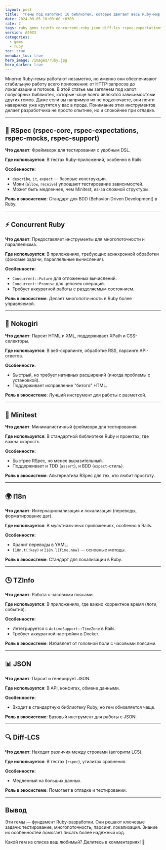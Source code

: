 ```yaml
---
layout: post
title:  "Гемы под капотом: 10 библиотек, которые двигают весь Ruby-мир вперёд. Часть II"
date: 2024-09-05 10:00:00 +0300
rate: 2
tags: ruby gems tzinfo concurrent-ruby json diff-lcs rspec-expectations rspec-core rspec-mocks rspec-support minitest nokogiri
version: A49X3
categories:
  - gems
  - ruby
toc: true
menubar_toc: true
hero_image: /images/ruby.jpg
hero_darken: true
---
```


Многие Ruby-гемы работают незаметно, но именно они обеспечивают стабильную работу всего приложения: от HTTP-запросов до локализации и потоков. В этой статье мы заглянем под капот популярных библиотек, которые чаще всего являются зависимостями других гемов. Даже если вы напрямую их не подключаете, они почти наверняка уже крутятся у вас в проде. Понимание этих инструментов делает разработчика не просто опытнее, но и спокойнее при отладке.

---  

## 🚀 **RSpec** (rspec-core, rspec-expectations, rspec-mocks, rspec-support)  
**Что делает**: Фреймворк для тестирования с удобным DSL.  

**Где используется**: В тестах Ruby-приложений, особенно в Rails.  

**Особенности**:  
- `describe`, `it`, `expect` — базовые конструкции.  
- Моки (`allow`, `receive`) упрощают тестирование зависимостей.  
- Может быть медленнее, чем Minitest, из-за сложной структуры.  

**Роль в экосистеме**: Стандарт для BDD (Behavior-Driven Development) в Ruby.  

---  

## ⚡ **Concurrent Ruby**  
**Что делает**: Предоставляет инструменты для многопоточности и параллелизма.  

**Где используется**: В приложениях, требующих асинхронной обработки (фоновые задачи, параллельные вычисления).  

**Особенности**:  
- `Concurrent::Future` для отложенных вычислений.  
- `Concurrent::Promise` для цепочек операций.  
- Требует аккуратной работы с разделяемым состоянием.  

**Роль в экосистеме**: Делает многопоточность в Ruby более управляемой.  

---  

## 📄 **Nokogiri**  
**Что делает**: Парсит HTML и XML, поддерживает XPath и CSS-селекторы.  

**Где используется**: В веб-скрапинге, обработке RSS, парсинге API-ответов.  

**Особенности**:  
- Быстрый, но требует нативных расширений (иногда проблемы с установкой).  
- Поддерживает исправление "битого" HTML.  

**Роль в экосистеме**: Лучший инструмент для работы с разметкой.  

---  

## 🧪 **Minitest**  
**Что делает**: Минималистичный фреймворк для тестирования.  

**Где используется**: В стандартной библиотеке Ruby и проектах, где важна скорость.  

**Особенности**:  
- Быстрее RSpec, но менее выразительный.  
- Поддерживает и TDD (`assert`), и BDD (`expect`-стиль).  

**Роль в экосистеме**: Альтернатива RSpec для тех, кто любит простоту.  

---  

## 🌍 **I18n**  
**Что делает**: Интернационализация и локализация (переводы, форматирование дат).  

**Где используется**: В мультиязычных приложениях, особенно в Rails.  

**Особенности**:  
- Хранит переводы в YAML.  
- `I18n.t(:key)` и `I18n.l(Time.now)` — основные методы.  

**Роль в экосистеме**: Стандарт для локализации в Ruby.  

---  

## 🕒 **TZInfo**  
**Что делает**: Работа с часовыми поясами.  

**Где используется**: В приложениях, где важно корректное время (логи, события).  

**Особенности**:  
- Интегрируется с `ActiveSupport::TimeZone` в Rails.  
- Требует аккуратной настройки в Docker.  

**Роль в экосистеме**: Избавляет от головной боли с часовыми поясами.  

---  

## 📊 **JSON**  
**Что делает**: Парсит и генерирует JSON.  

**Где используется**: В API, конфигах, обмене данными.  

**Особенности**:  
- Входит в стандартную библиотеку Ruby, но гем обновляется чаще.  

**Роль в экосистеме**: Базовый инструмент для работы с JSON.  

---  

## 🔍 **Diff-LCS**  
**Что делает**: Находит различия между строками (алгоритм LCS).  

**Где используется**: В тестах (`rspec`), утилитах сравнения.  

**Особенности**:  
- Медленный на больших данных.  

**Роль в экосистеме**: Помогает в отладке и тестировании.  

---  

## Вывод  
Эти гемы — фундамент Ruby-разработки. Они решают ключевые задачи: тестирование, многопоточность, парсинг, локализация. Знание их особенностей помогает писать более надёжный код.  

Какой гем из списка ваш любимый? Делитесь в комментариях! 🚀